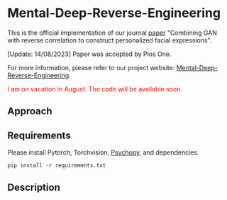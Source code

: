 # Mental-Deep-Reverse-Engineering
This is the official implementation of our journal [paper](https://) "Combining GAN with reverse correlation to construct personalized facial expressions".

[Update: 14/08/2023] Paper was accepted by Plos One.

For more information, please refer to our project website: [Mental-Deep-Reverse-Engineering](https://yansen0508.github.io/emotional-prototype/).

<font color="red"> I am on vacation in August. The code will be available soon.</font>

## Approach


## Requirements
Please install Pytorch, Torchvision, [Psychopy](https://www.psychopy.org/), and dependencies.
```shell
pip install -r requirements.txt
```

## Description
